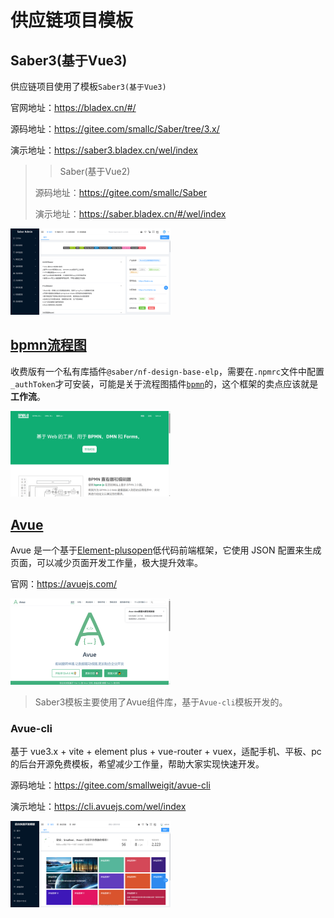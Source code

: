 # 供应链项目模板

## Saber3(基于Vue3)

供应链项目使用了模板`Saber3(基于Vue3)` 

官网地址：https://bladex.cn/#/

源码地址：https://gitee.com/smallc/Saber/tree/3.x/

演示地址：https://saber3.bladex.cn/wel/index

> > Saber(基于Vue2)
>
> 源码地址：https://gitee.com/smallc/Saber
>
> 演示地址：https://saber.bladex.cn/#/wel/index

<img src="05.供应链项目模板Saber 2023.07.04.assets/image-20230704145603927.png" alt="image-20230704145603927" style="zoom:25%;" />

## [bpmn流程图](https://bpmn.io/) 

收费版有一个私有库插件`@saber/nf-design-base-elp`，需要在`.npmrc`文件中配置`_authToken`才可安装，可能是关于流程图插件[`bpmn`](https://bpmn.io/)的，这个框架的卖点应该就是**工作流**。

<img src="05.供应链项目模板Saber 2023.07.04.assets/image-20230704152823776.png" alt="image-20230704152823776" style="zoom:25%;" />

## [Avue](https://avuejs.com/) 

Avue 是一个基于[Element-plusopen](https://element-plus.gitee.io/zh-CN)低代码前端框架，它使用 JSON 配置来生成页面，可以减少页面开发工作量，极大提升效率。

官网：https://avuejs.com/

<img src="05.供应链项目模板Saber 2023.07.04.assets/image-20230704152915219.png" alt="image-20230704152915219" style="zoom:25%;" />

> Saber3模板主要使用了Avue组件库，基于`Avue-cli`模板开发的。

### Avue-cli

基于 vue3.x + vite + element plus + vue-router + vuex，适配手机、平板、pc 的后台开源免费模板，希望减少工作量，帮助大家实现快速开发。

源码地址：https://gitee.com/smallweigit/avue-cli

演示地址：https://cli.avuejs.com/wel/index

<img src="05.供应链项目模板Saber 2023.07.04.assets/image-20230704154704919.png" alt="image-20230704154704919" style="zoom:25%;" />



